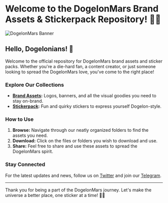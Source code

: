 # Welcome to the DogelonMars Brand Assets & Stickerpack Repository! 🐶🚀

![DogelonMars Banner](https://github.com/DogelonMars/dogelon-assets/assets/171644838/38e34029-6f71-4919-8807-fe52fa71a4e3)

## Hello, Dogelonians! 👋

Welcome to the official repository for DogelonMars brand assets and sticker packs. Whether you're a die-hard fan, a content creator, or just someone looking to spread the DogelonMars love, you've come to the right place!

### Explore Our Collections

- **[Brand Assets](https://github.com/DogelonMars/dogelon-stickerpack/tree/main/Brand%20Assets):** Logos, banners, and all the visual goodies you need to stay on-brand.
- **[Stickerpack](https://github.com/DogelonMars/dogelon-stickerpack/tree/main/Dogelon%20Sticker%20Pack):** Fun and quirky stickers to express yourself Dogelon-style.

### How to Use

1. **Browse:** Navigate through our neatly organized folders to find the assets you need.
2. **Download:** Click on the files or folders you wish to download and use.
3. **Share:** Feel free to share and use these assets to spread the DogelonMars spirit.

### Stay Connected

For the latest updates and news, follow us on [Twitter](https://x.com/dogelonmars) and join our [Telegram](https://t.me/dogelonmars).

---

Thank you for being a part of the DogelonMars journey. Let's make the universe a better place, one sticker at a time! 🌌✨

